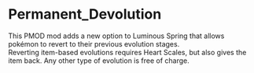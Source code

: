 # Permanent_Devolution
This PMOD mod adds a new option to Luminous Spring that allows pokémon to revert to their previous evolution stages.  
Reverting item-based evolutions requires Heart Scales, but also gives the item back.
Any other type of evolution is free of charge.